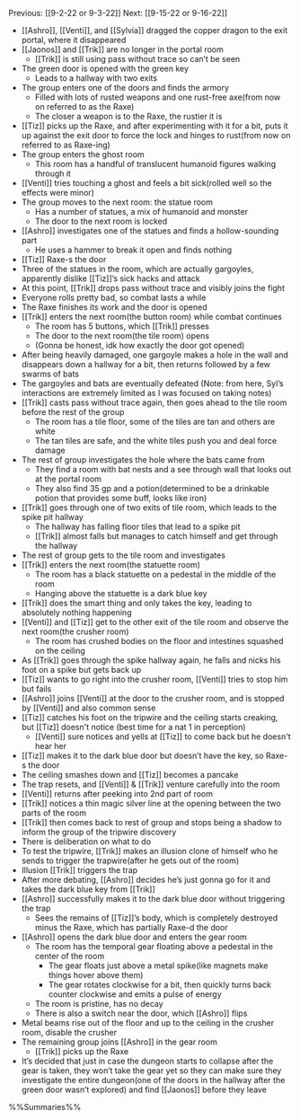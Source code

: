 Previous: [[9-2-22 or 9-3-22]]
Next: [[9-15-22 or 9-16-22]]

- [[Ashro]], [[Venti]], and [[Sylvia]] dragged the copper dragon to the exit portal, where it disappeared
- [[Jaonos]] and [[Trik]] are no longer in the portal room
	- [[Trik]] is still using pass without trace so can’t be seen
- The green door is opened with the green key
	- Leads to a hallway with two exits
- The group enters one of the doors and finds the armory
	- Filled with lots of rusted weapons and one rust-free axe(from now on referred to as the Raxe)
	- The closer a weapon is to the Raxe, the rustier it is
- [[Tiz]] picks up the Raxe, and after experimenting with it for a bit, puts it up against the exit door to force the lock and hinges to rust(from now on referred to as Raxe-ing)
- The group enters the ghost room
	- This room has a handful of translucent humanoid figures walking through it
- [[Venti]] tries touching a ghost and feels a bit sick(rolled well so the effects were minor)
- The group moves to the next room: the statue room
	- Has a number of statues, a mix of humanoid and monster
	- The door to the next room is locked
- [[Ashro]] investigates one of the statues and finds a hollow-sounding part
	- He uses a hammer to break it open and finds nothing
- [[Tiz]] Raxe-s the door
- Three of the statues in the room, which are actually gargoyles, apparently dislike [[Tiz]]’s sick hacks and attack
- At this point, [[Trik]] drops pass without trace and visibly joins the fight
- Everyone rolls pretty bad, so combat lasts a while
- The Raxe finishes its work and the door is opened
- [[Trik]] enters the next room(the button room) while combat continues
	- The room has 5 buttons, which [[Trik]] presses
	- The door to the next room(the tile room) opens
	- (Gonna be honest, idk how exactly the door got opened)
- After being heavily damaged, one gargoyle makes a hole in the wall and disappears down a hallway for a bit, then returns followed by a few swarms of bats
- The gargoyles and bats are eventually defeated
(Note: from here, Syl’s interactions are extremely limited as I was focused on taking notes)
- [[Trik]] casts pass without trace again, then goes ahead to the tile room before the rest of the group
	- The room has a tile floor, some of the tiles are tan and others are white
	- The tan tiles are safe, and the white tiles push you and deal force damage
- The rest of group investigates the hole where the bats came from
	- They find a room with bat nests and a see through wall that looks out at the portal room
	- They also find 35 gp and a potion(determined to be a drinkable potion that provides some buff, looks like iron)
- [[Trik]] goes through one of two exits of tile room, which leads to the spike pit hallway
	- The hallway has falling floor tiles that lead to a spike pit
	- [[Trik]] almost falls but manages to catch himself and get through the hallway
- The rest of group gets to the tile room and investigates
- [[Trik]] enters the next room(the statuette room)
	- The room has a black statuette on a pedestal in the middle of the room
	- Hanging above the statuette is a dark blue key
- [[Trik]] does the smart thing and only takes the key, leading to absolutely nothing happening
- [[Venti]] and [[Tiz]] get to the other exit of the tile room and observe the next room(the crusher room)
	- The room has crushed bodies on the floor and intestines squashed on the ceiling
- As [[Trik]] goes through the spike hallway again, he falls and nicks his foot on a spike but gets back up
- [[Tiz]] wants to go right into the crusher room, [[Venti]] tries to stop him but fails
- [[Ashro]] joins [[Venti]] at the door to the crusher room, and is stopped by [[Venti]] and also common sense
- [[Tiz]] catches his foot on the tripwire and the ceiling starts creaking, but [[Tiz]] doesn't notice (best time for a nat 1 in perception)
	- [[Venti]] sure notices and yells at [[Tiz]] to come back but he doesn't hear her
- [[Tiz]] makes it to the dark blue door but doesn’t have the key, so Raxe-s the door
- The ceiling smashes down and [[Tiz]] becomes a pancake
- The trap resets, and [[Venti]] & [[Trik]] venture carefully into the room
- [[Venti]] returns after peeking into 2nd part of room
- [[Trik]] notices a thin magic silver line at the opening between the two parts of the room
- [[Trik]] then comes back to rest of group and stops being a shadow to inform the group of the tripwire discovery
- There is deliberation on what to do
- To test the tripwire, [[Trik]] makes an illusion clone of himself who he sends to trigger the trapwire(after he gets out of the room)
- Illusion [[Trik]] triggers the trap
- After more debating, [[Ashro]] decides he’s just gonna go for it and takes the dark blue key from [[Trik]]
- [[Ashro]] successfully makes it to the dark blue door without triggering the trap
	- Sees the remains of [[Tiz]]’s body, which is completely destroyed minus the Raxe, which has partially Raxe-d the door
- [[Ashro]] opens the dark blue door and enters the gear room
	- The room has the temporal gear floating above a pedestal in the center of the room
		- The gear floats just above a metal spike(like magnets make things hover above them)
		- The gear rotates clockwise for a bit, then quickly turns back counter clockwise and emits a pulse of energy
	- The room is pristine, has no decay
	- There is also a switch near the door, which [[Ashro]] flips
- Metal beams rise out of the floor and up to the ceiling in the crusher room, disable the crusher
- The remaining group joins [[Ashro]] in the gear room
	- [[Trik]] picks up the Raxe
- It’s decided that just in case the dungeon starts to collapse after the gear is taken, they won’t take the gear yet so they can make sure they investigate the entire dungeon(one of the doors in the hallway after the green door wasn’t explored) and find [[Jaonos]] before they leave

%%Summaries%%